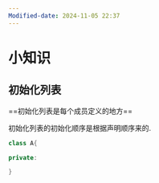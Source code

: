 ```yaml
---
Modified-date: 2024-11-05 22:37
---
```



# 小知识

## 初始化列表
==初始化列表是每个成员定义的地方==

初始化列表的初始化顺序是根据声明顺序来的.

```cpp
class A{

private:

}
```

